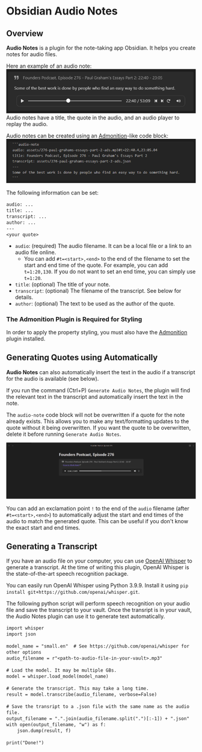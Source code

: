 # Obsidian Audio Notes

## Overview

<strong>Audio Notes</strong> is a plugin for the note-taking app Obsidian. It helps you create notes for audio files.

Here an example of an audio note:
![](assets/renderedNote.png)
Audio notes have a title, the quote in the audio, and an audio player to replay the audio.

Audio notes can be created using an [Admonition](https://github.com/valentine195/obsidian-admonition)-like code block:
![](assets/unrenderedNote.png)

The following information can be set:
```audio-note
audio: ...
title: ...
transcript: ...
author: ...
---
<your quote>
```

* `audio`: (required) The audio filename. It can be a local file or a link to an audio file online.
  * You can add `#t=<start>,<end>` to the end of the filename to set the start and end time of the quote. For example, you can add `t=1:20,130`. If you do not want to set an end time, you can simply use `t=1:20`.
* `title`: (optional) The title of your note.
* `transcript`: (optional) The filename of the transcript. See below for details.
* `author`: (optional) The text to be used as the author of the quote.

### The Admonition Plugin is Required for Styling

In order to apply the property styling, you must also have the [Admonition](https://github.com/valentine195/obsidian-admonition) plugin installed.

## Generating Quotes using Automatically

<strong>Audio Notes</strong> can also automatically insert the text in the audio if a transcript for the audio is available (see below).

If you run the command (Ctrl+P) `Generate Audio Notes`, the plugin will find the relevant text in the transcript and automatically insert the text in the note.

The `audio-note` code block will not be overwritten if a quote for the note already exists. This allows you to make any text/formatting updates to the quote without it being overwritten. If you want the quote to be overwritten, delete it before running `Generate Audio Notes`.

![](assets/example.gif)

You can add an exclamation point `!` to the end of the `audio` filename (after `#t=<start>,<end>`) to automatically adjust the start and end times of the audio to match the generated quote. This can be useful if you don't know the exact start and end times.
## Generating a Transcript

If you have an audio file on your computer, you can use [OpenAI Whisper](https://github.com/openai/whisper) to generate a transcript. At the time of writing this plugin, OpenAI Whisper is the state-of-the-art speech recognition package.

You can easily run OpenAI Whisper using Python 3.9.9. Install it using `pip install git+https://github.com/openai/whisper.git`.

The following python script will perform speech recognition on your audio file and save the transcript to your vault. Once the transript is in your vault, the Audio Notes plugin can use it to generate text automatically.

```
import whisper
import json

model_name = "small.en"  # See https://github.com/openai/whisper for other options
audio_filename = r"<path-to-audio-file-in-your-vault>.mp3"

# Load the model. It may be multiple GBs.
model = whisper.load_model(model_name)

# Generate the transcript. This may take a long time.
result = model.transcribe(audio_filename, verbose=False)

# Save the transript to a .json file with the same name as the audio file.
output_filename = ".".join(audio_filename.split(".")[:-1]) + ".json"
with open(output_filename, "w") as f:
    json.dump(result, f)

print("Done!")
```
